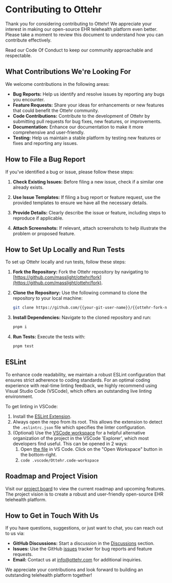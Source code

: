 # Contributing to Ottehr

Thank you for considering contributing to Ottehr! We appreciate your interest in making our open-source EHR telehealth platform even better. Please take a moment to review this document to understand how you can contribute effectively.

Read our Code Of Conduct to keep our community approachable and respectable.

## What Contributions We're Looking For

We welcome contributions in the following areas:

- **Bug Reports:** Help us identify and resolve issues by reporting any bugs you encounter.
- **Feature Requests:** Share your ideas for enhancements or new features that could benefit the Ottehr community.
- **Code Contributions:** Contribute to the development of Ottehr by submitting pull requests for bug fixes, new features, or improvements.
- **Documentation:** Enhance our documentation to make it more comprehensive and user-friendly.
- **Testing:** Help us maintain a stable platform by testing new features or fixes and reporting any issues.

## How to File a Bug Report

If you've identified a bug or issue, please follow these steps:

1. **Check Existing Issues:**
   Before filing a new issue, check if a similar one already exists.

2. **Use Issue Templates:**
   If filing a bug report or feature request, use the provided templates to ensure we have all the necessary details.

3. **Provide Details:**
   Clearly describe the issue or feature, including steps to reproduce if applicable.

4. **Attach Screenshots:**
   If relevant, attach screenshots to help illustrate the problem or proposed feature.

## How to Set Up Locally and Run Tests

To set up Ottehr locally and run tests, follow these steps:

1. **Fork the Repository:**
   Fork the Ottehr repository by navigating to [https://github.com/masslight/ottehr/fork](https://github.com/masslight/ottehr/fork).

2. **Clone the Repository:**
   Use the following command to clone the repository to your local machine:
   ```bash
   git clone https://github.com/{{your-git-user-name}}/{{ottehr-fork-name}}.git
   ```
3. **Install Dependencies:**
   Navigate to the cloned repository and run:
   ```bash
   pnpm i
   ```

4. **Run Tests:**
   Execute the tests with:
   ```bash
   pnpm test
   ```

## ESLint

To enhance code readability, we maintain a robust ESLint configuration that ensures strict adherence to coding standards. For an optimal coding experience with real-time linting feedback, we highly recommend using Visual Studio Code (VSCode), which offers an outstanding live linting environment.

To get linting in VSCode:

1. Install the [ESLint Extension](https://marketplace.visualstudio.com/items?itemName=dbaeumer.vscode-eslint).
2. Always open the repo from its root. This allows the extension to detect the `.eslintrc.json` file which specifies the linter configuration.
3. (Optional) Use the [VSCode workspace](./.vscode/Ottehr.code-workspace) for a helpful alternative organization of the project in the VSCode 'Explorer', which most developers find useful. This can be opened in 2 ways:
   1. Open [the file](./.vscode/Ottehr.code-workspace) in VS Code. Click on the "Open Workspace" button in the bottom-right.
   2. `code .vscode/Ottehr.code-workspace`


## Roadmap and Project Vision

Visit our [project board](https://github.com/masslight/ottehr/projects) to view the current roadmap and upcoming features. The project vision is to create a robust and user-friendly open-source EHR telehealth platform.

## How to Get in Touch With Us

If you have questions, suggestions, or just want to chat, you can reach out to us via:

- **GitHub Discussions:** Start a discussion in the [Discussions](https://github.com/masslight/ottehr/discussions) section.
- **Issues:** Use the GitHub [issues](https://github.com/masslight/ottehr/issues) tracker for bug reports and feature requests.
- **Email:** Contact us at info@ottehr.com for additional inquiries.

We appreciate your contributions and look forward to building an outstanding telehealth platform together!